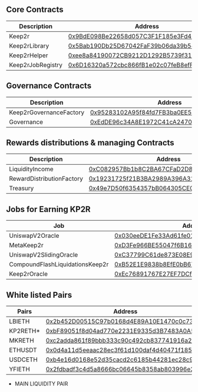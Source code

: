 ## Core Contracts
Description | Address
--- | ---
Keep2r | [0x9BdE098Be22658d057C3F1F185e3Fd4653E2fbD1](https://etherscan.io/address/0x9BdE098Be22658d057C3F1F185e3Fd4653E2fbD1)
Keep2rLibrary | [0x5Bab190Db25D67042FaF39b06da39b545efd9211](https://etherscan.io/address/0x5Bab190Db25D67042FaF39b06da39b545efd9211)
Keep2rHelper | [0xee8a84190072CB9212D1292B5739f311A1E45bE6](https://etherscan.io/address/0xee8a84190072CB9212D1292B5739f311A1E45bE6)
Keep2rJobRegistry | [0x6D16320a572cbc866fB1e02c07feB8efFEf95947](https://etherscan.io/address/0x6D16320a572cbc866fB1e02c07feB8efFEf95947)


## Governance Contracts
Description | Address
--- | ---
Keep2rGovernanceFactory | [0x95283102A95f84fd7FB3ba0EE5C5A8F16E82c025](https://etherscan.io/address/0x95283102A95f84fd7FB3ba0EE5C5A8F16E82c025)
Governance | [0xEdDE96c34A8E1972C41cA247053035e7E49687C4](https://etherscan.io/address/0xEdDE96c34A8E1972C41cA247053035e7E49687C4)


## Rewards distributions & managing Contracts
Description | Address
--- | ---
LiquidityIncome | [0xC082957Bb1b8C2BA67CFaD2D850f271A6261Bf30](https://etherscan.io/address/0xC082957Bb1b8C2BA67CFaD2D850f271A6261Bf30)
RewardDistributionFactory | [0x19231725f21B3BA2989A396A31F3B66502C7de66](https://etherscan.io/address/0x19231725f21B3BA2989A396A31F3B66502C7de66)
Treasury | [0x49e7D50f6354357bB064305CE0BDC1695373B665](https://etherscan.io/address/0x49e7D50f6354357bB064305CE0BDC1695373B665)


## Jobs for Earning KP2R
Job | Address
--- | ---
UniswapV2Oracle | [0x030eeDE1Fe33Ad61fe01b52438ED19aC8A674538](https://etherscan.io/address/0x030eeDE1Fe33Ad61fe01b52438ED19aC8A674538)
MetaKeep2r | [0xD3Fe966BE55047f6B163cF26C840FBeF7AA9E5cE](https://etherscan.io/address/0xD3Fe966BE55047f6B163cF26C840FBeF7AA9E5cE)
UniswapV2SlidingOracle | [0xC37799C61de873E08E9F8920A2C251AEE6953356](https://etherscan.io/address/0xC37799C61de873E08E9F8920A2C251AEE6953356)
CompoundFlashLiquidationsKeep2r | [0xB52E1E9838b8EfE0bB6725b234501B86ac81b74F](https://etherscan.io/address/0xB52E1E9838b8EfE0bB6725b234501B86ac81b74F)
Keep2rOracle | [0xEc76891767E27EF7DCf8CdFba660d4f95D7410B7](https://etherscan.io/address/0xEc76891767E27EF7DCf8CdFba660d4f95D7410B7) 

## White listed Pairs
Pairs | Address
----- | ------- 
LBIETH | [0x2b452D00515C97b0168d4E89A10E1470c0c73382](https://info.uniswap.org/pair/0x2b452D00515C97b0168d4E89A10E1470c0c73382) 
KP2RETH* | [0xbF89051f8d04ad770e2231E9335d3B7483A0A51F](https://info.uniswap.org/pair/0xbF89051f8d04ad770e2231E9335d3B7483A0A51F) 
MKRETH | [0xc2adda861f89bbb333c90c492cb837741916a225](https://info.uniswap.org/pair/0xc2adda861f89bbb333c90c492cb837741916a225) 
ETHUSDT | [0x0d4a11d5eeaac28ec3f61d100daf4d40471f1852](https://info.uniswap.org/pair/0x0d4a11d5eeaac28ec3f61d100daf4d40471f1852) 
USDCETH | [0xb4e16d0168e52d35cacd2c6185b44281ec28c9dc](https://info.uniswap.org/pair/0xb4e16d0168e52d35cacd2c6185b44281ec28c9dc) 
YFIETH | [0x2fdbadf3c4d5a8666bc06645b8358ab803996e28](https://info.uniswap.org/pair/0x2fdbadf3c4d5a8666bc06645b8358ab803996e28) 

* MAIN LIQUIDITY PAIR


 
